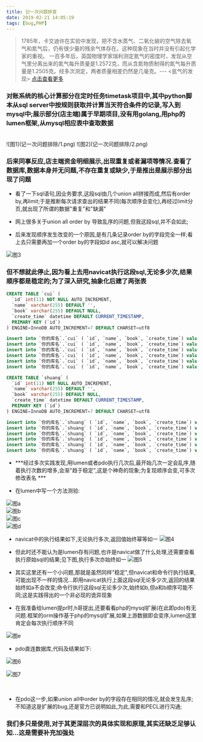 ```yaml
---
title: 记一次问题排查
date: 2019-02-21 14:05:19
tags: [bug,PHP]
---
```


>1785年，卡文迪许在实验中发现，把不含水蒸气、二氧化碳的空气除去氧气和氮气后，仍有很少量的残余气体存在。这种现象在当时并没有引起化学家的重视。
一百多年后，英国物理学家瑞利测定氮气的密度时，发现从空气里分离出来的氮气每升质量是1.2572克，而从含氮物质制得的氮气每升质量是1.2505克。经多次测定，两者质量相差仍然是几毫克。--- <氩气的发现>
[点击查看更多](http://www.bast.net.cn/art/2016/7/25/art_16694_314978.html)


### 对账系统的核心计算部分在定时任务timetask项目中,其中python脚本从sql server中按规则获取并计算当天符合条件的记录,写入到mysql中;展示部分(店主端)属于早期项目,没有用golang,用php的lumen框架,从mysql相应表中查取数据

<br>
![图1](记一次问题排除/1.png)
![图2](记一次问题排除/2.png)

<br>

### 后来同事反应,店主端资金明细展示,出现重复或者漏项等情况.查看了数据库,数据本身并无问题,不存在重复或缺少,于是推出是展示部分出现了问题

- 看了一下sql语句,因业务要求,这段sql由几个union all拼接而成,然后有order by,再limit;于是推断每次请求查出的结果不同(每次顺序会变化),再经过limit分页,就出现了所谓的数据"重复"和"缺漏"

- 网上很多关于union all order by 导致乱序的问题,但我这段sql,并不会如此;

- 后来发现顺序发生改变的一个原因,是有几条记录order by的字段完全一样;看上去只需要再加一个order by的字段如id asc,就可以解决问题

![图3](记一次问题排除/3.png)

### 但不想就此停止,因为看上去用navicat执行这段sql,无论多少次,结果顺序都是稳定的;为了深入研究,抽象化后建了两张表

```sql
CREATE TABLE `cui` (
  `id` int(11) NOT NULL AUTO_INCREMENT,
  `name` varchar(255) DEFAULT '',
  `book` varchar(255) DEFAULT NULL,
  `create_time` datetime DEFAULT CURRENT_TIMESTAMP,
  PRIMARY KEY (`id`)
) ENGINE=InnoDB AUTO_INCREMENT=7 DEFAULT CHARSET=utf8

insert into `你的库名`.`cui` ( `id`, `name`, `book`, `create_time`) values ( '1', '宋江', '<水浒传>', '2018-07-11 00:00:00');
insert into `你的库名`.`cui` ( `id`, `name`, `book`, `create_time`) values ( '2', '卢俊义', '<水浒传>', '2018-07-11 00:00:00');
insert into `你的库名`.`cui` ( `id`, `name`, `book`, `create_time`) values ( '3', '吴用', '<水浒传>', '2018-07-11 00:00:00');
insert into `你的库名`.`cui` ( `id`, `name`, `book`, `create_time`) values ( '4', '公孙胜', '<水浒传>', '2018-07-11 00:00:00');
insert into `你的库名`.`cui` ( `id`, `name`, `book`, `create_time`) values ( '5', '关胜', '<水浒传>', '2018-07-11 00:00:00');
insert into `你的库名`.`cui` ( `id`, `name`, `book`, `create_time`) values ( '6', '林冲', '<水浒传>', '2018-07-11 00:00:00');

```

```sql
CREATE TABLE `shuang` (
  `id` int(11) NOT NULL AUTO_INCREMENT,
  `name` varchar(255) DEFAULT '',
  `book` varchar(255) DEFAULT NULL,
  `create_time` datetime DEFAULT CURRENT_TIMESTAMP,
  PRIMARY KEY (`id`)
) ENGINE=InnoDB AUTO_INCREMENT=7 DEFAULT CHARSET=utf8

insert into `你的库名`.`shuang` ( `id`, `name`, `book`, `create_time`) values ( '1', '林黛玉', '<红楼梦>', '2018-07-11 00:00:00');
insert into `你的库名`.`shuang` ( `id`, `name`, `book`, `create_time`) values ( '2', '薛宝钗', '<红楼梦>', '2018-07-11 00:00:00');
insert into `你的库名`.`shuang` ( `id`, `name`, `book`, `create_time`) values ( '3', '贾元春', '<红楼梦>', '2018-07-11 00:00:00');
insert into `你的库名`.`shuang` ( `id`, `name`, `book`, `create_time`) values ( '4', '贾探春', '<红楼梦>', '2018-07-11 00:00:00');
insert into `你的库名`.`shuang` ( `id`, `name`, `book`, `create_time`) values ( '5', '史湘云', '<红楼梦>', '2018-07-11 00:00:00');
insert into `你的库名`.`shuang` ( `id`, `name`, `book`, `create_time`) values ( '6', '妙玉', '<红楼梦>', '2018-07-11 00:00:00');


```

- ***经过多次实践发现,用lumen或者pdo执行几次后,最开始几次一定会乱序,随着执行次数的增多,会渐"趋于稳定",这是个神奇的现象;为复现顺序会变,可多次修改表名 ***

- 在lumen中写一个方法测验:

![图a](记一次问题排除/a.png)
<br>
![图b](记一次问题排除/b.png)
<br>
![图c](记一次问题排除/c.png)
<br>
![图d](记一次问题排除/d.png)
<br>


- navicat中的执行结果如下,无论执行多次,返回值始终幂等如一
![图4](记一次问题排除/4.png)

- 但此时还不能认为是lumen存有问题,也许是navicat做了什么处理,还需要查看执行原始sql的结果;见下图,执行多次亦始终如一
![图5](记一次问题排除/5.png)

- 其实这里还有一个小问题,那就是虽然同样"稳定",但navicat和命令行执行结果,可能出现不一样的情况...即用navicat执行上面这段sql无论多少次,返回的结果始终如a不会改变;命令行执行这段sql无论多少次,始终如b,但a和b顺序可能不同;这是实践得出的一个非必现的诡异现象

- 在我准备给lumen提pr时,h哥提出,还要看看php的mysql扩展(在此即pdo)有无问题.框架的orm操作基于php的mysql扩展,如果上游数据即会变序,lumen这里肯定会每次执行顺序不同

![图e](记一次问题排除/e.png)

- pdo直连数据库,代码及结果如下:

![图6](记一次问题排除/6.png)

![图7](记一次问题排除/7.png)

<br>

- 在pdo这一步,如果union all中order by的字段存在相同的情况,就会发生乱序;不知道这是扩展的bug,还是官方已说明如此,为此,需要和PECL进行沟通;

### 我们多只是使用,对于其更深层次的具体实现和原理,其实还缺乏足够认知...这是需要补充加强处



